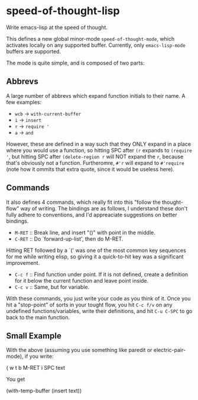 # speed-of-thought-lisp
Write emacs-lisp at the speed of thought.

This defines a new global minor-mode `speed-of-thought-mode`, which
activates locally on any supported buffer. Currently, only
`emacs-lisp-mode` buffers are supported.

The mode is quite simple, and is composed of two parts:

## Abbrevs

A large number of abbrevs which expand function
initials to their name.  A few examples:

- `wcb` -> `with-current-buffer`
- `i` -> `insert`
- `r` -> `require '`
- `a` -> `and`

However, these are defined in a way such that they ONLY expand in a
place where you would use a function, so hitting SPC after `(r`
expands to `(require '`, but hitting SPC after `(delete-region r` will
NOT expand the `r`, because that's obviously not a function.
Furtheromre, `#'r` will expand to `#'require` (note how it ommits that
extra quote, since it would be useless here).

## Commands

It also defines 4 commands, which really fit into this "follow the
thought-flow" way of writing.  The bindings are as follows, I
understand these don't fully adhere to conventions, and I'd
appreaciate suggestions on better bindings.

- `M-RET` :: Break line, and insert "()" with point in the middle.
- `C-RET` :: Do `forward-up-list', then do M-RET.

Hitting RET followed by a `(' was one of the most common key sequences
for me while writing elisp, so giving it a quick-to-hit key was a
significant improvement.

- `C-c f` :: Find function under point.  If it is not defined, create a
definition for it below the current function and leave point inside.
- `C-c v` :: Same, but for variable.

With these commands, you just write your code as you think of it.  Once
you hit a "stop-point" of sorts in your tought flow, you hit `C-c f/v`
on any undefined functions/variables, write their definitions, and hit
`C-u C-SPC` to go back to the main function.

## Small Example

With the above (assuming you use something like paredit or
electric-pair-mode), if you write:

   ( w t b M-RET i SPC text

You get

   (with-temp-buffer (insert text))
